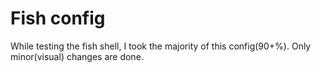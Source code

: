 # Fish config
While testing the fish shell, I took the majority of this config(90+%).
Only minor(visual) changes are done.

